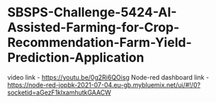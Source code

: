 # SBSPS-Challenge-5424-AI-Assisted-Farming-for-Crop-Recommendation-Farm-Yield-Prediction-Application

video link - https://youtu.be/0g2Ri6QOisg
Node-red dashboard link - https://node-red-jopbk-2021-07-04.eu-gb.mybluemix.net/ui/#!/0?socketid=aGezF1klxamhutkGAACW
